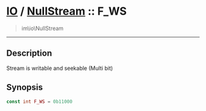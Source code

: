 # [IO](IO.md) / [NullStream](IO-NullStream.md) :: F_WS
 > im\io\NullStream
____

## Description
Stream is writable and seekable (Multi bit)

## Synopsis
```php
const int F_WS = 0b11000
```
